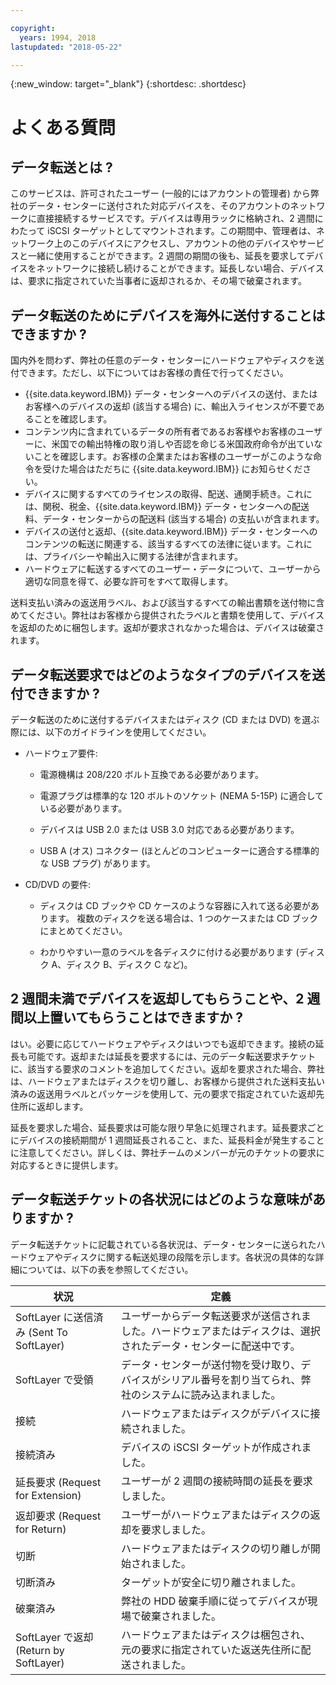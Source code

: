 ```yaml
---

copyright:
  years: 1994, 2018
lastupdated: "2018-05-22"

---
```

{:new_window: target="_blank"}
{:shortdesc: .shortdesc}

# よくある質問

## データ転送とは ?

このサービスは、許可されたユーザー (一般的にはアカウントの管理者) から弊社のデータ・センターに送付された対応デバイスを、そのアカウントのネットワークに直接接続するサービスです。デバイスは専用ラックに格納され、2 週間にわたって iSCSI ターゲットとしてマウントされます。この期間中、管理者は、ネットワーク上のこのデバイスにアクセスし、アカウントの他のデバイスやサービスと一緒に使用することができます。2 週間の期間の後も、延長を要求してデバイスをネットワークに接続し続けることができます。延長しない場合、デバイスは、要求に指定されていた当事者に返却されるか、その場で破棄されます。

## データ転送のためにデバイスを海外に送付することはできますか ?

国内外を問わず、弊社の任意のデータ・センターにハードウェアやディスクを送付できます。ただし、以下についてはお客様の責任で行ってください。

- {{site.data.keyword.IBM}} データ・センターへのデバイスの送付、またはお客様へのデバイスの返却 (該当する場合) に、輸出入ライセンスが不要であることを確認します。
- コンテンツ内に含まれているデータの所有者であるお客様やお客様のユーザーに、米国での輸出特権の取り消しや否認を命じる米国政府命令が出ていないことを確認します。お客様の企業またはお客様のユーザーがこのような命令を受けた場合はただちに {{site.data.keyword.IBM}} にお知らせください。
- デバイスに関するすべてのライセンスの取得、配送、通関手続き。これには、関税、税金、{{site.data.keyword.IBM}} データ・センターへの配送料、データ・センターからの配送料 (該当する場合) の支払いが含まれます。
- デバイスの送付と返却、{{site.data.keyword.IBM}} データ・センターへのコンテンツの転送に関連する、該当するすべての法律に従います。これには、プライバシーや輸出入に関する法律が含まれます。
- ハードウェアに転送するすべてのユーザー・データについて、ユーザーから適切な同意を得て、必要な許可をすべて取得します。

送料支払い済みの返送用ラベル、および該当するすべての輸出書類を送付物に含めてください。弊社はお客様から提供されたラベルと書類を使用して、デバイスを返却のために梱包します。返却が要求されなかった場合は、デバイスは破棄されます。


## データ転送要求ではどのようなタイプのデバイスを送付できますか ?
データ転送のために送付するデバイスまたはディスク (CD または DVD) を選ぶ際には、以下のガイドラインを使用してください。

- ハードウェア要件:
   - 電源機構は 208/220 ボルト互換である必要があります。

   - 電源プラグは標準的な 120 ボルトのソケット (NEMA 5-15P) に適合している必要があります。

   - デバイスは USB 2.0 または USB 3.0 対応である必要があります。

   - USB A (オス) コネクター (ほとんどのコンピューターに適合する標準的な USB プラグ) があります。

- CD/DVD の要件:

   - ディスクは CD ブックや CD ケースのような容器に入れて送る必要があります。 複数のディスクを送る場合は、1 つのケースまたは CD ブックにまとめてください。

   - わかりやすい一意のラベルを各ディスクに付ける必要があります (ディスク A、ディスク B、ディスク C など)。

## 2 週間未満でデバイスを返却してもらうことや、2 週間以上置いてもらうことはできますか ?

はい。必要に応じてハードウェアやディスクはいつでも返却できます。接続の延長も可能です。返却または延長を要求するには、元のデータ転送要求チケットに、該当する要求のコメントを追加してください。返却を要求された場合、弊社は、ハードウェアまたはディスクを切り離し、お客様から提供された送料支払い済みの返送用ラベルとパッケージを使用して、元の要求で指定されていた返却先住所に返却します。

延長を要求した場合、延長要求は可能な限り早急に処理されます。延長要求ごとにデバイスの接続期間が 1 週間延長されること、また、延長料金が発生することに注意してください。詳しくは、弊社チームのメンバーが元のチケットの要求に対応するときに提供します。

## データ転送チケットの各状況にはどのような意味がありますか ?

データ転送チケットに記載されている各状況は、データ・センターに送られたハードウェアやディスクに関する転送処理の段階を示します。各状況の具体的な詳細については、以下の表を参照してください。

|状況 	|定義       |
|---------| -----------|
|SoftLayer に送信済み (Sent To SoftLayer) 	|ユーザーからデータ転送要求が送信されました。ハードウェアまたはディスクは、選択されたデータ・センターに配送中です。|
|SoftLayer で受領 |	データ・センターが送付物を受け取り、デバイスがシリアル番号を割り当てられ、弊社のシステムに読み込まれました。|
|接続 |	ハードウェアまたはディスクがデバイスに接続されました。|
|接続済み |	デバイスの iSCSI ターゲットが作成されました。|
|延長要求 (Request for Extension) |ユーザーが 2 週間の接続時間の延長を要求しました。|
|返却要求 (Request for Return) |ユーザーがハードウェアまたはディスクの返却を要求しました。|
|切断 |	ハードウェアまたはディスクの切り離しが開始されました。|
|切断済み |	ターゲットが安全に切り離されました。|
|破棄済み | 弊社の HDD 破棄手順に従ってデバイスが現場で破棄されました。|
|SoftLayer で返却 (Return by SoftLayer) |	ハードウェアまたはディスクは梱包され、元の要求に指定されていた返送先住所に配送されました。|
